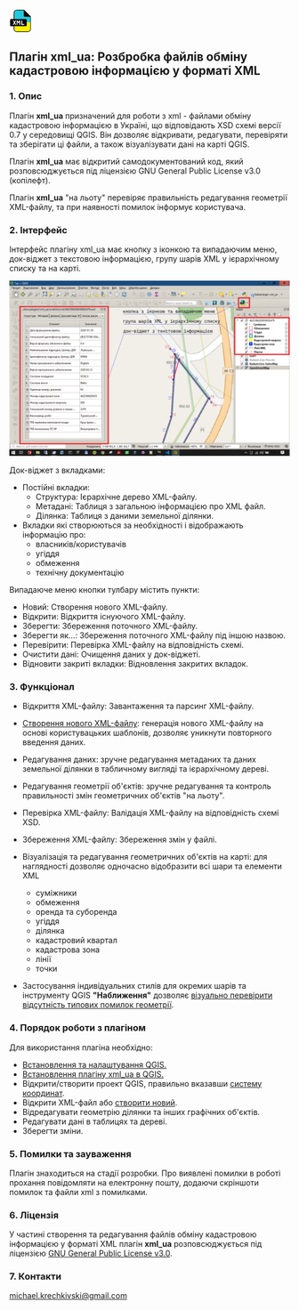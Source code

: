 [![index.md](images/icon.png)](./index.md)


## Плагін xml_ua: Розбробка файлів обміну кадастровою інформацією у форматі XML

### 1. Опис

Плагін **xml_ua** призначений для роботи з xml - файлами обміну кадастровою інформацією в Україні, що відповідають XSD схемі версії 0.7 у середовищі QGIS. Він дозволяє відкривати, редагувати, перевіряти та зберігати ці файли, а також візуалізувати дані на карті QGIS.

Плагін **xml_ua** має відкритий самодокументований код, який розповсюджується під ліцензією GNU General Public License v3.0 (копілефт).

Плагін **xml_ua** "на льоту" перевіряє правильність редагування геометрії XML-файлу, та при наявності помилок інформує користувача.


### 2. Інтерфейс
Інтерфейс плагіну xml_ua має кнопку з іконкою та випадаючим меню, док-віджет з текстовою інформацією, групу шарів XML у ієрархічному списку та на карті.

<img src="images/screen.png">

Док-віджет з вкладками:

- Постійні вкладки:
  - Структура: Ієрархічне дерево XML-файлу. 
  - Метадані: Таблиця з загальною інформацією про XML файл. 
  - Ділянка: Таблиця з даними земельної ділянки. 
- Вкладки які створюються за необхідності і відображають інформацію про:
  - власників/користувачів
  - угіддя
  - обмеження
  - технічну документацію

Випадаюче меню кнопки тулбару містить пункти:

- Новий: Створення нового XML-файлу. 
- Відкрити: Відкриття існуючого XML-файлу. 
- Зберегти: Збереження поточного XML-файлу. 
- Зберегти як...: Збереження поточного XML-файлу під іншою назвою. 
- Перевірити: Перевірка XML-файлу на відповідність схемі. 
- Очистити дані: Очищення даних у док-віджеті. 
- Відновити закриті вкладки: Відновлення закритих вкладок. 

### 3. Функціонал
- Відкриття XML-файлу: Завантаження та парсинг XML-файлу. 
- [Створення нового XML-файлу](new_xml.md): генерація нового XML-файлу на основі користувацьких шаблонів, дозволяє уникнути повторного введення даних. 
- Редагування даних: зручне редагування метаданих та даних земельної ділянки в табличному вигляді та ієрархічному дереві.
- Редагування геометрії об'єктів: зручне редагування та контроль правильності змін геометричних об'єктів "на льоту". 
- Перевірка XML-файлу: Валідація XML-файлу на відповідність схемі XSD. 
- Збереження XML-файлу: Збереження змін у файлі. 
- Візуалізація та редагування геометричних об'єктів на карті: для наглядності дозволяє одночасно відобразити всі шари та елементи XML 
  - суміжники
  - обмеження
  - оренда та суборенда
  - угіддя
  - ділянка
  - кадастровий квартал
  - кадастрова зона
  - лінії
  - точки
  
- Застосування індивідуальних стилів для окремих шарів та інструменту QGIS **"Наближення"** дозволяє [візуально перевірити відсутність типових помилок геометрії](visual_control.md).   

### 4. Порядок роботи з плагіном
Для використання плагіна необхідно:

- [Встановлення та налаштування QGIS.](install_qgis.md) 
- [Встановлення плагіну xml_ua в QGIS.](install_plugin.md) 
- Відкрити/створити проект QGIS, правильно вказавши [систему координат](crs.md). 
- Відкрити XML-файл або [створити новий](new_xml.md). 
- Відредагувати геометрію ділянки та інших графічних об'єктів. 
- Редагувати дані в таблицях та дереві. 
- Зберегти зміни. 

### 5. Помилки та зауваження
Плагін знаходиться на стадії розробки. Про виявлені помилки в роботі прохання повідомляти на електронну пошту, додаючи скріншоти помилок та файли xml з помилками.

### 6. Ліцензія
У частині створення та редагування файлів обміну кадастровою інформацією у форматі XML плагін **xml_ua** розповсюджується під ліцензією [GNU General Public License v3.0](https://www.gnu.org/licenses/gpl-3.0.en.html). 


### 7. Контакти
michael.krechkivski@gmail.com
